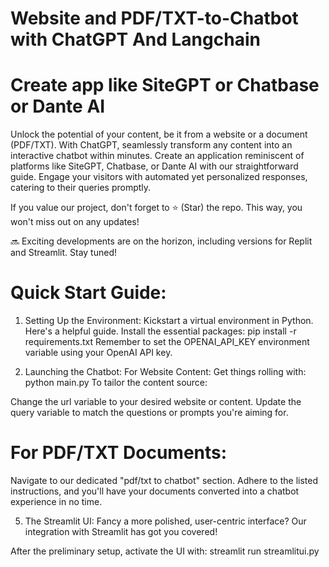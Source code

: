 # Website and PDF/TXT-to-Chatbot with ChatGPT And Langchain
# Create app like SiteGPT or Chatbase or Dante AI 

Unlock the potential of your content, be it from a website or a document (PDF/TXT). With ChatGPT, seamlessly transform any content into an interactive chatbot within minutes. Create an application reminiscent of platforms like SiteGPT, Chatbase, or Dante AI with our straightforward guide. Engage your visitors with automated yet personalized responses, catering to their queries promptly.

If you value our project, don't forget to ⭐ (Star) the repo. This way, you won't miss out on any updates!

🔜 Exciting developments are on the horizon, including versions for Replit and Streamlit. Stay tuned!

# Quick Start Guide:

1. Setting Up the Environment:
 Kickstart a virtual environment in Python. Here's a helpful guide.
 Install the essential packages: pip install -r requirements.txt
 Remember to set the OPENAI_API_KEY environment variable using your OpenAI API key.

3. Launching the Chatbot:
For Website Content:
 Get things rolling with: python main.py
To tailor the content source:

Change the url variable to your desired website or content.
Update the query variable to match the questions or prompts you're aiming for.

# For PDF/TXT Documents:

Navigate to our dedicated "pdf/txt to chatbot" section.
Adhere to the listed instructions, and you'll have your documents converted into a chatbot experience in no time.


5. The Streamlit UI:
Fancy a more polished, user-centric interface? Our integration with Streamlit has got you covered!

After the preliminary setup, activate the UI with: streamlit run streamlitui.py
